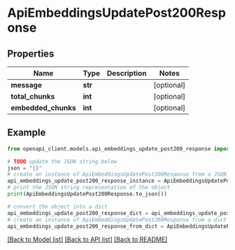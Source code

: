 # ApiEmbeddingsUpdatePost200Response


## Properties

Name | Type | Description | Notes
------------ | ------------- | ------------- | -------------
**message** | **str** |  | [optional] 
**total_chunks** | **int** |  | [optional] 
**embedded_chunks** | **int** |  | [optional] 

## Example

```python
from openapi_client.models.api_embeddings_update_post200_response import ApiEmbeddingsUpdatePost200Response

# TODO update the JSON string below
json = "{}"
# create an instance of ApiEmbeddingsUpdatePost200Response from a JSON string
api_embeddings_update_post200_response_instance = ApiEmbeddingsUpdatePost200Response.from_json(json)
# print the JSON string representation of the object
print(ApiEmbeddingsUpdatePost200Response.to_json())

# convert the object into a dict
api_embeddings_update_post200_response_dict = api_embeddings_update_post200_response_instance.to_dict()
# create an instance of ApiEmbeddingsUpdatePost200Response from a dict
api_embeddings_update_post200_response_from_dict = ApiEmbeddingsUpdatePost200Response.from_dict(api_embeddings_update_post200_response_dict)
```
[[Back to Model list]](../README.md#documentation-for-models) [[Back to API list]](../README.md#documentation-for-api-endpoints) [[Back to README]](../README.md)


